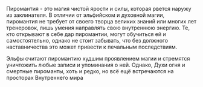 Пиромантия - это магия чистой ярости и силы, которая рвется наружу из заклинателя. В отличии от эльфийском и духовной магии, пиромантия не требует от своего творца великих знаний или многих лет тренеровок, лишь умения направлять свою внутреннюю энергию. Те, кто открывают в себе дар пиромантии, могут обучиться ей и самостоятельно, однако не стоит забывать, что без должного наставничества это может привести к печальным последствиям. 

Эльфы считают пиромантию худшим проявлением магии и стремятся уничтожить любые записи и упоминания о ней. Однако, Духи огня и смертные пироманты, хоть и редко, но всё ещё встречаются на просторах Внутреннего мира